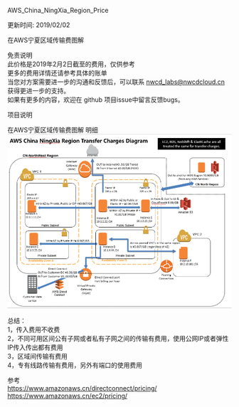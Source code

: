 AWS_China_NingXia_Region_Price

更新时间: 2019/02/02

在AWS宁夏区域传输费图解

免责说明
<br>此价格是2019年2月2日截至的费用，仅供参考
<br>更多的费用详情还请参考具体的账单
<br>当您对方案需要进一步的沟通和反馈后，可以联系 nwcd_labs@nwcdcloud.cn 获得更进一步的支持。
<br>如果有更多的内容，欢迎在 github 项目issue中留言反馈bugs。

项目说明


在AWS宁夏区域传输费图解 明细
<img src="https://github.com/Anniegaosuzhen/aws_region_price/blob/master/%E5%AE%81%E5%A4%8F%E6%B5%81%E9%87%8F%E8%B4%B9%E7%94%A820190202.png" />

总结：
 <br>1，传入费用不收费 
 <br>2，不同可用区间公有子网或者私有子网之间的传输有费用，使用公网IP或者弹性IP传入传出都有费用
 <br>3，区域间传输有费用
 <br>4，专有线路传输有费用，另外有端口的使用费用

参考
<br>https://www.amazonaws.cn/directconnect/pricing/
<br>https://www.amazonaws.cn/ec2/pricing/

